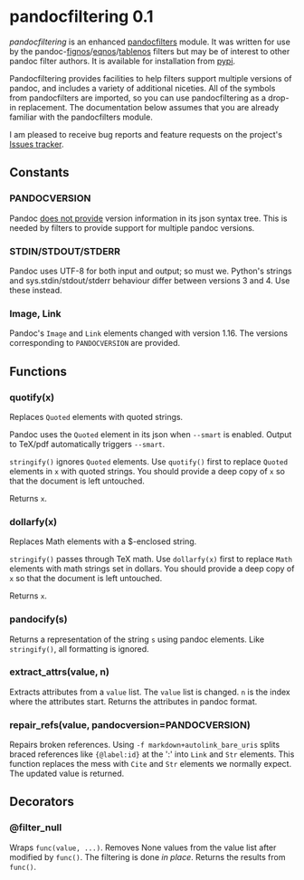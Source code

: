 
pandocfiltering 0.1
===================

*pandocfiltering* is an enhanced [pandocfilters] module.  It was written for use by the pandoc-[fignos]/[eqnos]/[tablenos] filters but may be of interest to other pandoc filter authors.  It is available for installation from [pypi].

Pandocfiltering provides facilities to help filters support multiple versions of pandoc, and includes a variety of additional niceties.  All of the symbols from pandocfilters are imported, so you can use pandocfiltering as a drop-in replacement.  The documentation below assumes that you are already familiar with the pandocfilters module.

I am pleased to receive bug reports and feature requests on the project's [Issues tracker].

[pandocfilters]: https://github.com/jgm/pandocfilters
[fignos]: https://github.com/tomduck/pandoc-fignos 
[eqnos]: https://github.com/tomduck/pandoc-eqnos 
[tablenos]: https://github.com/tomduck/pandoc-tablenos
[pypi]: https://pypi.python.org/pypi
[Issues tracker]: https://github.com/tomduck/pandoc-fignos/issues


Constants
---------

### PANDOCVERSION  ###

Pandoc [does not provide] version information in its json syntax tree.  This is needed by filters to provide support for multiple pandoc versions.

[does not provide]: https://github.com/jgm/pandoc/issues/2640


### STDIN/STDOUT/STDERR ###

Pandoc uses UTF-8 for both input and output; so must we.  Python's strings and sys.stdin/stdout/stderr behaviour differ between versions 3 and 4.  Use these instead.


### Image, Link ###

Pandoc's `Image` and `Link` elements changed with version 1.16.  The versions corresponding to `PANDOCVERSION` are provided.


Functions
---------

### quotify(x) ###

Replaces `Quoted` elements with quoted strings.

Pandoc uses the `Quoted` element in its json when `--smart` is enabled.  Output to TeX/pdf automatically triggers `--smart`.

`stringify()` ignores `Quoted` elements.  Use `quotify()` first to replace `Quoted` elements in `x` with quoted strings.  You should provide a deep copy of `x` so that the document is left untouched.

Returns `x`.


### dollarfy(x) ###

Replaces Math elements with a $-enclosed string.

`stringify()` passes through TeX math.  Use `dollarfy(x)` first to replace `Math` elements with math strings set in dollars.  You should provide a deep copy of `x` so that the document is left untouched.

Returns `x`.


### pandocify(s) ###

Returns a representation of the string `s` using pandoc elements.
Like `stringify()`, all formatting is ignored.


### extract_attrs(value, n) ###

Extracts attributes from a `value` list.  The `value` list is changed.  `n` is the index where the attributes start.  Returns the attributes in pandoc format.


### repair_refs(value, pandocversion=PANDOCVERSION) ###

Repairs broken references.  Using `-f markdown+autolink_bare_uris` splits braced references like `{@label:id}` at the ':' into `Link` and `Str` elements.  This function replaces the mess with `Cite` and `Str` elements we normally expect.  The updated value is returned.


Decorators
----------

### @filter_null ###

Wraps `func(value, ...)`.  Removes None values from the value list after modified by `func()`.  The filtering is done *in place*.  Returns the results from `func()`.
